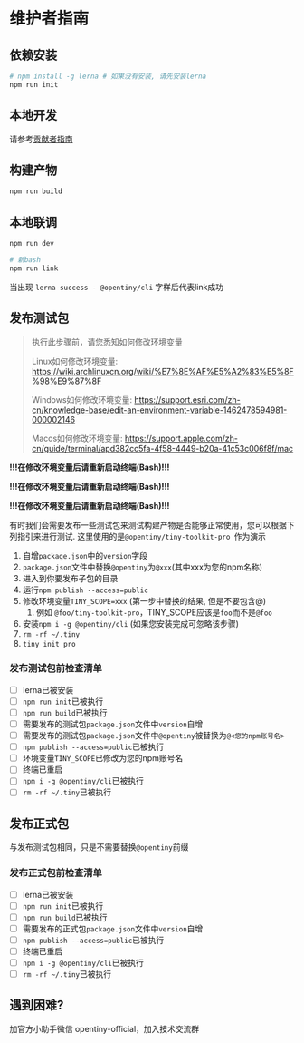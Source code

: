 # 维护者指南

## 依赖安装

```bash
# npm install -g lerna # 如果没有安装, 请先安装lerna
npm run init
```

## 本地开发

请参考[贡献者指南](./contribution-guide.md)

## 构建产物

```bash
npm run build
```

## 本地联调

```bash
npm run dev
```

```bash
# 新bash
npm run link
```

当出现 `lerna success - @opentiny/cli` 字样后代表link成功

## 发布测试包

> 执行此步骤前，请您悉知如何修改环境变量
>
> Linux如何修改环境变量: https://wiki.archlinuxcn.org/wiki/%E7%8E%AF%E5%A2%83%E5%8F%98%E9%87%8F
>
> Windows如何修改环境变量: https://support.esri.com/zh-cn/knowledge-base/edit-an-environment-variable-1462478594981-000002146
>
> Macos如何修改环境变量: https://support.apple.com/zh-cn/guide/terminal/apd382cc5fa-4f58-4449-b20a-41c53c006f8f/mac


**!!!在修改环境变量后请重新启动终端(Bash)!!!**

**!!!在修改环境变量后请重新启动终端(Bash)!!!**

**!!!在修改环境变量后请重新启动终端(Bash)!!!**

有时我们会需要发布一些测试包来测试构建产物是否能够正常使用，您可以根据下列指引来进行测试. 这里使用的是`@opentiny/tiny-toolkit-pro
`作为演示

1. 自增`package.json`中的`version`字段
2. `package.json`文件中替换`@opentiny`为`@xxx`(其中xxx为您的npm名称)
3. 进入到你要发布子包的目录
4. 运行`npm publish --access=public`
5. 修改环境变量`TINY_SCOPE=xxx` (第一步中替换的结果, 但是不要包含@)
   1. 例如 `@foo/tiny-toolkit-pro`，TINY_SCOPE应该是`foo`而不是`@foo`
6. 安装`npm i -g @opentiny/cli` (如果您安装完成可忽略该步骤)
7. `rm -rf ~/.tiny`
8. `tiny init pro`

### 发布测试包前检查清单

- [ ] lerna已被安装
- [ ] `npm run init`已被执行
- [ ] `npm run build`已被执行
- [ ] 需要发布的测试包`package.json`文件中`version`自增
- [ ] 需要发布的测试包`package.json`文件中`@opentiny`被替换为`@<您的npm账号名>`
- [ ] `npm publish --access=public`已被执行
- [ ] 环境变量`TINY_SCOPE`已修改为您的npm账号名
- [ ] 终端已重启
- [ ] `npm i -g @opentiny/cli`已被执行
- [ ] `rm -rf ~/.tiny`已被执行

## 发布正式包

与发布测试包相同，只是不需要替换`@opentiny`前缀

### 发布正式包前检查清单

- [ ] lerna已被安装
- [ ] `npm run init`已被执行
- [ ] `npm run build`已被执行
- [ ] 需要发布的正式包`package.json`文件中`version`自增
- [ ] `npm publish --access=public`已被执行
- [ ] 终端已重启
- [ ] `npm i -g @opentiny/cli`已被执行
- [ ] `rm -rf ~/.tiny`已被执行

## 遇到困难?

加官方小助手微信 opentiny-official，加入技术交流群